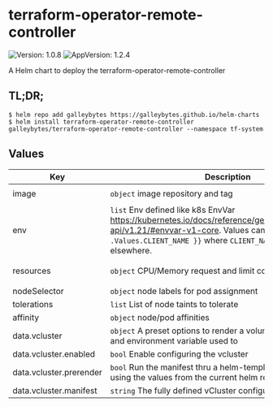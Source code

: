 # terraform-operator-remote-controller

![Version: 1.0.8](https://img.shields.io/badge/Version-1.0.8-informational?style=flat-square) ![AppVersion: 1.2.4](https://img.shields.io/badge/AppVersion-1.2.4-informational?style=flat-square)

A Helm chart to deploy the terraform-operator-remote-controller

## TL;DR;

```console
$ helm repo add galleybytes https://galleybytes.github.io/helm-charts
$ helm install terraform-operator-remote-controller galleybytes/terraform-operator-remote-controller --namespace tf-system
```

## Values

| Key | Description | Default |
|---|---|---|
| image | `object` image repository and tag | `{"repository":"ghcr.io/galleybytes/terraform-operator-remote-controller","tag":"1.2.4"}` |
| env | `list` Env defined like k8s EnvVar https://kubernetes.io/docs/reference/generated/kubernetes-api/v1.21/#envvar-v1-core. Values can be tpl ie `{{ .Values.CLIENT_NAME }}` where `CLIENT_NAME` can be defined elsewhere. | `[]` |
| resources | `object` CPU/Memory request and limit configuration | `{"limits":{"cpu":"50m","memory":"32M"},"requests":{"cpu":"5m","memory":"32M"}}` |
| nodeSelector | `object` node labels for pod assignment | `{}` |
| tolerations | `list` List of node taints to tolerate | `[]` |
| affinity | `object` node/pod affinities | `{}` |
| data.vcluster | `object` A preset options to render a volume/volumeMount and environment variable used to | `{"enabled":false,"manifest":"","prerender":false}` |
| data.vcluster.enabled | `bool` Enable configuring the vcluster | `false` |
| data.vcluster.prerender | `bool` Run the manifest thru a helm-template before applying using the values from the current helm release | `false` |
| data.vcluster.manifest | `string` The fully defined vCluster configuration | `""` |
